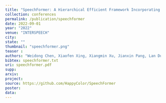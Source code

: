 ```yaml
---
title: "SpeechFormer: A Hierarchical Efficient Framework Incorporating the Characteristics of Speech"
collection: conferences
permalink: /publication/speechformer
date: 2022-09-01
year: "2022"
venue: "INTERSPEECH"
city: 
state: ""
thumbnail: "speechformer.png"
teaser : 
authors: "Weidong Chen, Xiaofen Xing, Xiangmin Xu, Jianxin Pang, Lan Du"
bibtex: speechformer.txt
uri: speechformer.pdf
supp: 
arxiv: 
project: 
source: https://github.com/HappyColor/SpeechFormer
poster: 
data:
---
```

